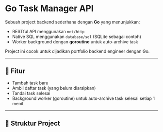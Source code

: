 # Go Task Manager API

Sebuah project backend sederhana dengan **Go** yang menunjukkan:
- RESTful API menggunakan `net/http`
- Native SQL menggunakan `database/sql` (SQLite sebagai contoh)
- Worker background dengan **goroutine** untuk auto-archive task

Project ini cocok untuk dijadikan portfolio backend engineer dengan Go.

---

## 🚀 Fitur
- Tambah task baru
- Ambil daftar task (yang belum diarsipkan)
- Tandai task selesai
- Background worker (goroutine) untuk auto-archive task selesai setiap 1 menit

---

## 📂 Struktur Project
